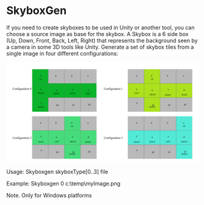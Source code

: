 # SkyboxGen
If you need to create skyboxes to be used in Unity or another tool, you can choose a source image as base for the skybox.
A Skybox is a 6 side box  (Up, Down, Front, Back, Left, Right) that represents the background seen by a camera in some 3D tools like Unity.
Generate a set of skybox tiles from a single image in four different configurations:

![Configurations](./SkyboxConfiguration.png)
      

Usage: Skyboxgen skyboxType[0..3] file

Example: Skyboxgen 0 c:\temp\myImage.png

Note. Only for Windows platforms
